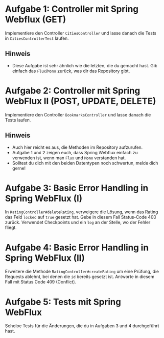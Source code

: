 # Aufgabe 1: Controller mit Spring Webflux (GET)

Implementiere den Controller `CitiesController` und lasse danach die Tests in `CitiesControllerTest` laufen.

## Hinweis
- Diese Aufgabe ist sehr ähnlich wie die letzten, die du gemacht hast. Gib einfach das `Flux`/`Mono` zurück, was dir das Repository gibt.

# Aufgabe 2: Controller mit Spring WebFlux II (POST, UPDATE, DELETE)

Implementiere den Controller `BookmarksController` und lasse danach die Tests laufen.

## Hinweis
- Auch hier reicht es aus, die Methoden im Repository aufzurufen.
- Aufgabe 1 und 2 zeigen euch, dass Spring Webflux einfach zu verwenden ist, wenn man `Flux` und `Mono` verstanden hat.
- Solltest du dich mit den beiden Datentypen noch schwertun, melde dich gerne!

# Aufgabe 3: Basic Error Handling in Spring WebFlux (I)

In `RatingController#deleteRating`, verweigere die Lösung, wenn das Rating das Feld `locked` auf `true` gesetzt hat.
Gebe in diesem Fall Status-Code 400 zurück. Verwendet Checkpoints und ein `log` an der Stelle, wo der Fehler fliegt.


# Aufgabe 4: Basic Error Handling in Spring WebFlux (II)

Erweitere die Methode `RatingController#createRating` um eine Prüfung, die Requests ablehnt, bei denen die
`id` bereits gesetzt ist. Antworte in diesem Fall mit Status Code 409 (Conflict).

# Aufgabe 5: Tests mit Spring WebFlux

Scheibe Tests für die Änderungen, die du in Aufgaben 3 und 4 durchgeführt hast.
